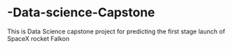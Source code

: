 # -Data-science-Capstone
This is Data Science capstone project for predicting the first stage launch of SpaceX rocket Falkon
